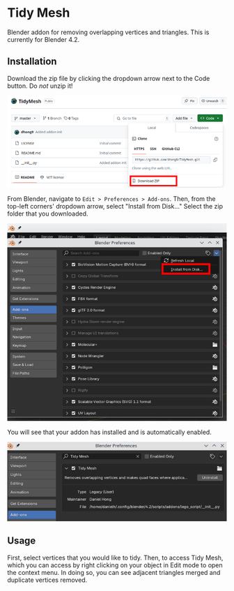 # Tidy Mesh
Blender addon for removing overlapping vertices and triangles. This is currently for Blender 4.2.

## Installation
Download the zip file by clicking the dropdown arrow next to the Code button. Do *not* unzip it!

![Download button](./screenshots/cloneMe.png)

From Blender, navigate to `Edit > Preferences > Add-ons`. Then, from the top-left corners' dropdown arrow, select "Install from Disk..." Select the zip folder that you downloaded.

![Install option](./screenshots/preferencesMenu.png)

You will see that your addon has installed and is automatically enabled.

![Addon option](./screenshots/addonSelected.png)

## Usage
First, select vertices that you would like to tidy. Then, to access Tidy Mesh, which you can access by right clicking on your object in Edit mode to open the context menu. In doing so, you can see adjacent triangles merged and duplicate vertices removed.